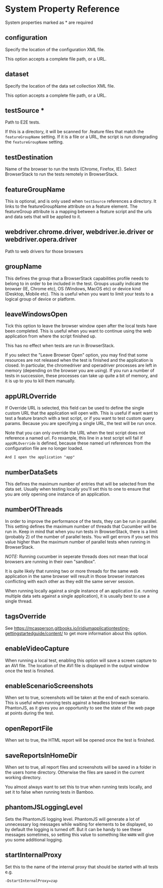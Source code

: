 # System Property Reference

System properties marked as * are required

## configuration
Specify the location of the configuration XML file.

This option accepts a complete file path, or a URL.

## dataset
Specify the location of the data set collection XML file.

This option accepts a complete file path, or a URL.

## testSource *
Path to E2E tests.

If this is a directory, it will be scanned for .feature files that match the `featureGroupName` setting.
If it is a file or a URL, the script is run disregrading the `featureGroupName` setting.

## testDestination
Name of the browser to run the tests (Chrome, Firefox, IE). Select BrowserStack to run the tests remotely in BrowserStack.

## featureGroupName
This is optional, and is only used when `testSource` references a directory. 
It links to the featureGroupName attribute on a feature element.
The featureGroup attribute is a mapping between a feature script and the urls and data sets that will be applied to it.

## webdriver.chrome.driver, webdriver.ie.driver or webdriver.opera.driver
Path to web drivers for those browsers

## groupName
This defines the group that a BrowserStack capabilities profile needs to belong to in order to be included in the test. 
Groups usually indicate the browser (IE, Chrome etc), OS (Windows, MacOS etc) or device kind (Desktop, Mobile etc).
This is useful when you want to limit your tests to a logical group of device or platform.

## leaveWindowsOpen
Tick this option to leave the browser window open after the local tests have been completed.
This is useful when you want to continue using the web application from where the script finished up.

This has no effect when tests are run in BrowserStack.

If you select the "Leave Browser Open" option, you may find that some resources are not released when the test is finished and the application is closed. In particular, the chromedriver and operadriver processes are left in memory (depending on the browser you are using). If you run a number of tests in succession, these processes can take up quite a bit of memory, and it is up to you to kill them manually.

## appURLOverride
If Override URL is selected, this field can be used to define the single custom URL that the application will open with.
This is useful if want want to test a feature branch with a test script, or if you want to test custom query params.
Because you are specifying a single URL, the test will be run once.

Note that you can only override the URL when the test script does not reference a named url. Fo rexample, this 
line in a test script will fail if `appURLOverride` is defined, because these named url references from the
configuration file are no longer loaded.
```
And I open the application "app"
```

## numberDataSets
This defines the maximum number of entries that will be selected from the data set.
Usually when testing locally you'll set this to one to ensure that you are only opening one instance of an application.

## numberOfThreads
In order to improve the performance of the tests, they can be run in parallel. This setting defines the maximum number of threads that Cucumber will be run in. Keep in mind that when you run tests in BrowserStack, there is a limit (probably 2) of the number of parallel tests. You will get errors if you set this value higher than the maximum number of parallel tests when running in BrowserStack.

*NOTE:* Running cucumber in seperate threads does not mean that local browsers are running in their own "sandbox".

It is quite likely that running two or more threads for the same web application in the same browser will result in those browser instances conflicting with each other as they edit the same server session.

When running locally against a single instance of an application (i.e. running multiple data sets against a single application), it is usually best to use a single thread.

## tagsOverride
See https://mcasperson.gitbooks.io/iridiumapplicationtesting-gettingstartedguide/content/
to get more information about this option.

## enableVideoCapture
When running a local test, enabling this option will save a screen capture to an AVI file.
The location of the AVI file is displayed in the output window once the test is finished.

## enableScenarioScreenshots
When set to true, screenshots will be taken at the end of each scenario. This is useful when
running tests against a headless browser like PhantonJS, as it gives you an opportunity to see
the state of the web page at points during the test.

## openReportFile
When set to true, the HTML report will be opened once the test is finished.

## saveReportsInHomeDir
When set to true, all report files and screenshots will be saved in a folder in the users home
directory. Otherwise the files are saved in the current working directory.

You almost always want to set this to true when running tests locally, and set it to false when
running tests in Bamboo.

## phantomJSLoggingLevel
Sets the PhantomJS logging level. PhantomJS will generate a lot of unnecessary log messages while 
waiting for elements to be displayed, so by default the logging is turned off. But it can be handy
to see these messages sometimes, so setting this value to something like `WARN` will give
you some additional logging.

## startInternalProxy
Set this to the name of the internal proxy that should be started with all tests e.g.
```
-DstartInternalProxy=zap
```
